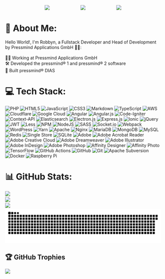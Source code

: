 <div style="display: flex; justify-content: center; gap: 50px;">
    <a href="https://pressmind.de" target="_blank" style="margin: 0 25px;"><img src="https://pressmind2frontend.s3.eu-central-1.amazonaws.com/assets/logo.svg" width="200"></a>
    <a href="https://pressmind.de" target="_blank" style="margin: 0 25px;"><img src="https://pressmind2frontend.s3.eu-central-1.amazonaws.com/assets/logoTravelshop.svg" width="200"></a>
    <a href="https://dias.pressmind.app" target="_blank" style="margin: 0 25px;"><img src="https://pressmind2frontend.s3.eu-central-1.amazonaws.com/assets/logoDIAS.svg" width="200"></a>
</div>

# 💫 About Me:

Hello World!, I'm Robbyn, a Fullstack Developer and Head of Development by Pressmind Applications GmbH 👋🏼:<br><br>
👨‍💻 Working at Pressmind Applications GmbH<br>
🛠️ Developed the pressmind® 1 and pressmind® 2 software<br>
🔧 Built pressmind® DIAS

# 💻 Tech Stack:

![PHP](https://img.shields.io/badge/php-%23777BB4.svg?style=for-the-badge&logo=php&logoColor=white) ![HTML5](https://img.shields.io/badge/html5-%23E34F26.svg?style=for-the-badge&logo=html5&logoColor=white) ![JavaScript](https://img.shields.io/badge/javascript-%23323330.svg?style=for-the-badge&logo=javascript&logoColor=%23F7DF1E) ![CSS3](https://img.shields.io/badge/css3-%231572B6.svg?style=for-the-badge&logo=css3&logoColor=white) ![Markdown](https://img.shields.io/badge/markdown-%23000000.svg?style=for-the-badge&logo=markdown&logoColor=white) ![TypeScript](https://img.shields.io/badge/typescript-%23007ACC.svg?style=for-the-badge&logo=typescript&logoColor=white) ![AWS](https://img.shields.io/badge/AWS-%23FF9900.svg?style=for-the-badge&logo=amazon-aws&logoColor=white) ![Cloudflare](https://img.shields.io/badge/Cloudflare-F38020?style=for-the-badge&logo=Cloudflare&logoColor=white) ![Google Cloud](https://img.shields.io/badge/GoogleCloud-%234285F4.svg?style=for-the-badge&logo=google-cloud&logoColor=white) ![Angular](https://img.shields.io/badge/angular-%23DD0031.svg?style=for-the-badge&logo=angular&logoColor=white) ![Angular.js](https://img.shields.io/badge/angular.js-%23E23237.svg?style=for-the-badge&logo=angularjs&logoColor=white) ![Code-Igniter](https://img.shields.io/badge/CodeIgniter-%23EF4223.svg?style=for-the-badge&logo=codeIgniter&logoColor=white) ![Context-API](https://img.shields.io/badge/Context--Api-000000?style=for-the-badge&logo=react) ![Elasticsearch](https://img.shields.io/badge/elasticsearch-%230377CC.svg?style=for-the-badge&logo=elasticsearch&logoColor=white) ![Electron.js](https://img.shields.io/badge/Electron-191970?style=for-the-badge&logo=Electron&logoColor=white) ![Express.js](https://img.shields.io/badge/express.js-%23404d59.svg?style=for-the-badge&logo=express&logoColor=%2361DAFB) ![Ionic](https://img.shields.io/badge/Ionic-%233880FF.svg?style=for-the-badge&logo=Ionic&logoColor=white) ![jQuery](https://img.shields.io/badge/jquery-%230769AD.svg?style=for-the-badge&logo=jquery&logoColor=white) ![JWT](https://img.shields.io/badge/JWT-black?style=for-the-badge&logo=JSON%20web%20tokens) ![Less](https://img.shields.io/badge/less-2B4C80?style=for-the-badge&logo=less&logoColor=white) ![NPM](https://img.shields.io/badge/NPM-%23CB3837.svg?style=for-the-badge&logo=npm&logoColor=white) ![NodeJS](https://img.shields.io/badge/node.js-6DA55F?style=for-the-badge&logo=node.js&logoColor=white) ![SASS](https://img.shields.io/badge/SASS-hotpink.svg?style=for-the-badge&logo=SASS&logoColor=white) ![Socket.io](https://img.shields.io/badge/Socket.io-black?style=for-the-badge&logo=socket.io&badgeColor=010101) ![Webpack](https://img.shields.io/badge/webpack-%238DD6F9.svg?style=for-the-badge&logo=webpack&logoColor=black) ![WordPress](https://img.shields.io/badge/WordPress-%23117AC9.svg?style=for-the-badge&logo=WordPress&logoColor=white) ![Yarn](https://img.shields.io/badge/yarn-%232C8EBB.svg?style=for-the-badge&logo=yarn&logoColor=white) ![Apache](https://img.shields.io/badge/apache-%23D42029.svg?style=for-the-badge&logo=apache&logoColor=white) ![Nginx](https://img.shields.io/badge/nginx-%23009639.svg?style=for-the-badge&logo=nginx&logoColor=white) ![MariaDB](https://img.shields.io/badge/MariaDB-003545?style=for-the-badge&logo=mariadb&logoColor=white) ![MongoDB](https://img.shields.io/badge/MongoDB-%234ea94b.svg?style=for-the-badge&logo=mongodb&logoColor=white) ![MySQL](https://img.shields.io/badge/mysql-4479A1.svg?style=for-the-badge&logo=mysql&logoColor=white) ![Redis](https://img.shields.io/badge/redis-%23DD0031.svg?style=for-the-badge&logo=redis&logoColor=white) ![Single Store](https://img.shields.io/badge/Single%20Store-AA00FF?style=for-the-badge&logo=singlestore&logoColor=white) ![SQLite](https://img.shields.io/badge/sqlite-%2307405e.svg?style=for-the-badge&logo=sqlite&logoColor=white) ![Adobe](https://img.shields.io/badge/adobe-%23FF0000.svg?style=for-the-badge&logo=adobe&logoColor=white) ![Adobe Acrobat Reader](https://img.shields.io/badge/Adobe%20Acrobat%20Reader-EC1C24.svg?style=for-the-badge&logo=Adobe%20Acrobat%20Reader&logoColor=white) ![Adobe Creative Cloud](https://img.shields.io/badge/Adobe%20Creative%20Cloud-DA1F26.svg?style=for-the-badge&logo=Adobe%20Creative%20Cloud&logoColor=white) ![Adobe Dreamweaver](https://img.shields.io/badge/Adobe%20Dreamweaver-FF61F6.svg?style=for-the-badge&logo=Adobe%20Dreamweaver&logoColor=white) ![Adobe Illustrator](https://img.shields.io/badge/adobe%20illustrator-%23FF9A00.svg?style=for-the-badge&logo=adobe%20illustrator&logoColor=white) ![Adobe InDesign](https://img.shields.io/badge/Adobe%20InDesign-49021F?style=for-the-badge&logo=adobeindesign&logoColor=FF3366) ![Adobe Photoshop](https://img.shields.io/badge/adobe%20photoshop-%2331A8FF.svg?style=for-the-badge&logo=adobe%20photoshop&logoColor=white) ![Affinity Designer](https://img.shields.io/badge/affinity%20desginer-%231B72BE.svg?style=for-the-badge&logo=affinity-designer&logoColor=white) ![Affinity Photo](https://img.shields.io/badge/affinityphoto-%237E4DD2.svg?style=for-the-badge&logo=affinity-photo&logoColor=white) ![TensorFlow](https://img.shields.io/badge/TensorFlow-%23FF6F00.svg?style=for-the-badge&logo=TensorFlow&logoColor=white) ![GitHub Actions](https://img.shields.io/badge/github%20actions-%232671E5.svg?style=for-the-badge&logo=githubactions&logoColor=white) ![GitHub](https://img.shields.io/badge/github-%23121011.svg?style=for-the-badge&logo=github&logoColor=white) ![Git](https://img.shields.io/badge/git-%23F05033.svg?style=for-the-badge&logo=git&logoColor=white) ![Apache Subversion](https://img.shields.io/badge/subversion-%23809CC9.svg?style=for-the-badge&logo=subversion&logoColor=white) ![Docker](https://img.shields.io/badge/docker-%230db7ed.svg?style=for-the-badge&logo=docker&logoColor=white) ![Raspberry Pi](https://img.shields.io/badge/-Raspberry_Pi-C51A4A?style=for-the-badge&logo=Raspberry-Pi)

# 📊 GitHub Stats:
<picture>
    <source media="(prefers-color-scheme: dark)" srcset="https://github-readme-stats.vercel.app/api?username=RGerhardt-Pressmind&theme=dark&hide_border=false&include_all_commits=true&count_private=true" />
    <source media="(prefers-color-scheme: light)" srcset="https://github-readme-stats.vercel.app/api?username=RGerhardt-Pressmind&theme=light&hide_border=false&include_all_commits=true&count_private=true">
    <img src="https://github-readme-stats.vercel.app/api?username=RGerhardt-Pressmind&theme=dark&hide_border=false&include_all_commits=true&count_private=true">
</picture>
<br>
<picture>
    <source media="(prefers-color-scheme: dark)" srcset="https://github-readme-streak-stats.herokuapp.com/?user=RGerhardt-Pressmind&theme=dark&hide_border=false" />
    <source media="(prefers-color-scheme: light)" srcset="https://github-readme-streak-stats.herokuapp.com/?user=RGerhardt-Pressmind&theme=light&hide_border=false">
    <img src="https://github-readme-streak-stats.herokuapp.com/?user=RGerhardt-Pressmind&theme=dark&hide_border=false">
</picture>
<br>
<picture>
    <source media="(prefers-color-scheme: dark)" srcset="https://github-readme-stats.vercel.app/api/top-langs/?username=RGerhardt-Pressmind&theme=dark&hide_border=false&include_all_commits=true&count_private=true&layout=compact" />
    <source media="(prefers-color-scheme: light)" srcset="https://github-readme-stats.vercel.app/api/top-langs/?username=RGerhardt-Pressmind&theme=light&hide_border=false&include_all_commits=true&count_private=true&layout=compact">
    <img src="https://github-readme-stats.vercel.app/api/top-langs/?username=RGerhardt-Pressmind&theme=dark&hide_border=false&include_all_commits=true&count_private=true&layout=compact">
</picture>

<picture>
    <source media="(prefers-color-scheme: dark)" srcset="https://raw.githubusercontent.com/RGerhardt-Pressmind/RGerhardt-Pressmind/output/github-snake-dark.svg" />
    <source media="(prefers-color-scheme: light)" srcset="https://raw.githubusercontent.com/RGerhardt-Pressmind/RGerhardt-Pressmind/output/github-snake.svg" />
    <img src="https://raw.githubusercontent.com/RGerhardt-Pressmind/RGerhardt-Pressmind/output/snake.svg" alt="Snake animation" />
</picture>

## 🏆 GitHub Trophies

![](https://github-profile-trophy.vercel.app/?username=RGerhardt-Pressmind&theme=radical&no-frame=false&no-bg=true&margin-w=4)
